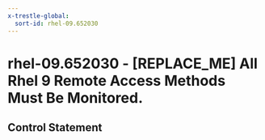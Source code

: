 ```yaml
---
x-trestle-global:
  sort-id: rhel-09.652030
---
```


# rhel-09.652030 - \[REPLACE_ME\] All Rhel 9 Remote Access Methods Must Be Monitored.

## Control Statement
